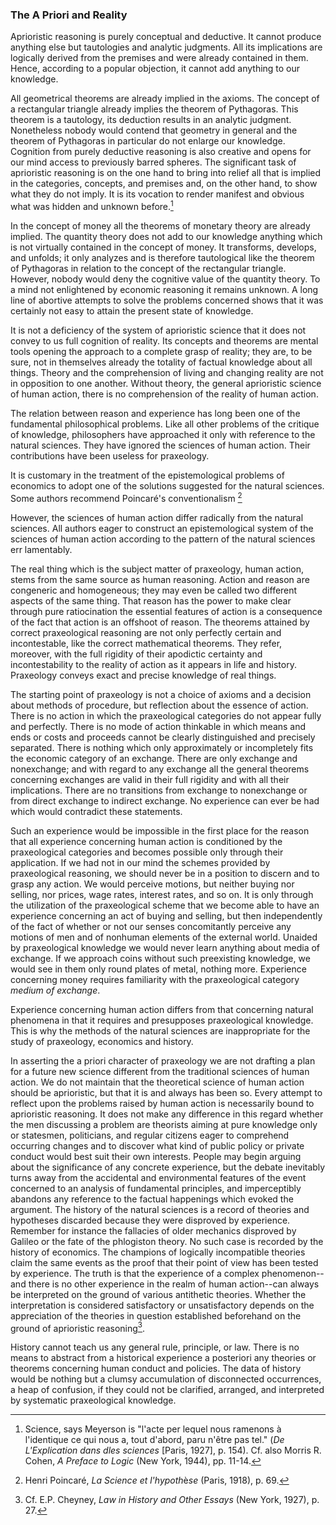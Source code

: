 ### The A Priori and Reality

Aprioristic reasoning is purely conceptual and deductive. It cannot produce anything else but tautologies and analytic judgments. All its implications are logically derived from the premises and were already contained in them. Hence, according to a popular objection, it cannot add anything to our knowledge.

All geometrical theorems are already implied in the axioms. The concept of a rectangular triangle already implies the theorem of Pythagoras. This theorem is a tautology, its deduction results in an analytic judgment. Nonetheless nobody would contend that geometry in general and the theorem of Pythagoras in particular do not enlarge our knowledge. Cognition from purely deductive reasoning is also creative and opens for our mind access to previously barred spheres. The significant task of aprioristic reasoning is on the one hand to bring into relief all that is implied in the categories, concepts, and premises and, on the other hand, to show what they do not imply. It is its vocation to render manifest and obvious what was hidden and unknown before.[^9]

In the concept of money all the theorems of monetary theory are already implied. The quantity theory does not add to our knowledge anything which is not virtually contained in the concept of money. It transforms, develops, and unfolds; it only analyzes and is therefore tautological like the theorem of Pythagoras in relation to the concept of the rectangular triangle. However, nobody would deny the cognitive value of the quantity theory. To a mind not enlightened by economic reasoning it remains unknown. A long line of abortive attempts to solve the problems concerned shows that it was certainly not easy to attain the present state of knowledge.

It is not a deficiency of the system of aprioristic science that it does not convey to us full cognition of reality. Its concepts and theorems are mental tools opening the approach to a complete grasp of reality; they are, to be sure, not in themselves already the totality of factual knowledge about all things. Theory and the comprehension of living and changing reality are not in opposition to one another. Without theory, the general aprioristic science of human action, there is no comprehension of the reality of human action.

The relation between reason and experience has long been one of the fundamental philosophical problems. Like all other problems of the critique of knowledge, philosophers have approached it only with reference to the natural sciences. They have ignored the sciences of human action. Their contributions have been useless for praxeology.

It is customary in the treatment of the epistemological problems of economics to adopt one of the solutions suggested for the natural sciences. Some authors recommend Poincaré's conventionalism [^10]

However, the sciences of human action differ radically from the natural sciences. All authors eager to construct an epistemological system of the sciences of human action according to the pattern of the natural sciences err lamentably.

The real thing which is the subject matter of praxeology, human action, stems from the same source as human reasoning. Action and reason are congeneric and homogeneous; they may even be called two different aspects of the same thing. That reason has the power to make clear through pure ratiocination the essential features of action is a consequence of the fact that action is an offshoot of reason. The theorems attained by correct praxeological reasoning are not only perfectly certain and incontestable, like the correct mathematical theorems. They refer, moreover, with the full rigidity of their apodictic certainty and incontestability to the reality of action as it appears in life and history. Praxeology conveys exact and precise knowledge of real things.

The starting point of praxeology is not a choice of axioms and a decision about methods of procedure, but reflection about the essence of action. There is no action in which the praxeological categories do not appear fully and perfectly. There is no mode of action thinkable in which means and ends or costs and proceeds cannot be clearly distinguished and precisely separated. There is nothing which only approximately or incompletely fits the economic category of an exchange. There are only exchange and nonexchange; and with regard to any exchange all the general theorems concerning exchanges are valid in their full rigidity and with all their implications. There are no transitions from exchange to nonexchange or from direct exchange to indirect exchange. No experience can ever be had which would contradict these statements.

Such an experience would be impossible in the first place for the reason that all experience concerning human action is conditioned by the praxeological categories and becomes possible only through their application. If we had not in our mind the schemes provided by praxeological reasoning, we should never be in a position to discern and to grasp any action. We would perceive motions, but neither buying nor selling, nor prices, wage rates, interest rates, and so on. It is only through the utilization of the praxeological scheme that we become able to have an experience concerning an act of buying and selling, but then independently of the fact of whether or not our senses concomitantly perceive any motions of men and of nonhuman elements of the external world. Unaided by praxeological knowledge we would never learn anything about media of exchange. If we approach coins without such preexisting knowledge, we would see in them only round plates of metal, nothing more. Experience concerning money requires familiarity with the praxeological category *medium of exchange*.

Experience concerning human action differs from that concerning natural phenomena in that it requires and presupposes praxeological knowledge. This is why the methods of the natural sciences are inappropriate for the study of praxeology, economics and history.

In asserting the a priori character of praxeology we are not drafting a plan for a future new science different from the traditional sciences of human action. We do not maintain that the theoretical science of human action should be aprioristic, but that it is and always has been so. Every attempt to reflect upon the problems raised by human action is necessarily bound to aprioristic reasoning. It does not make any difference in this regard whether the men discussing a problem are theorists aiming at pure knowledge only or statesmen, politicians, and regular citizens eager to comprehend occurring changes and to discover what kind of public policy or private conduct would best suit their own interests. People may begin arguing about the significance of any concrete experience, but the debate inevitably turns away from the accidental and environmental features of the event concerned to an analysis of fundamental principles, and imperceptibly abandons any reference to the factual happenings which evoked the argument. The history of the natural sciences is a record of theories and hypotheses discarded because they were disproved by experience. Remember for instance the fallacies of older mechanics disproved by Galileo or the fate of the phlogiston theory. No such case is recorded by the history of economics. The champions of logically incompatible theories claim the same events as the proof that their point of view has been tested by experience. The truth is that the experience of a complex phenomenon--and there is no other experience in the realm of human action--can always be interpreted on the ground of various antithetic theories. Whether the interpretation is considered satisfactory or unsatisfactory depends on the appreciation of the theories in question established beforehand on the ground of aprioristic reasoning[^13].

History cannot teach us any general rule, principle, or law. There is no means to abstract from a historical experience a posteriori any theories or theorems concerning human conduct and policies. The data of history would be nothing but a clumsy accumulation of disconnected occurrences, a heap of confusion, if they could not be clarified, arranged, and interpreted by systematic praxeological knowledge.

[^9]: Science, says Meyerson is "l'acte per lequel nous ramenons à l'identique ce qui nous a, tout d'abord, paru n'être pas tel." (*De L'Explication dans dles sciences* [Paris, 1927], p. 154). Cf. also Morris R. Cohen, *A Preface to Logic* (New York, 1944), pp. 11-14.

[^10]: Henri Poincaré, *La Science et* *l'hypoth*è*se* (Paris, 1918), p. 69.

[^11]: Felix Kaufmann, *Methodology of the Social Sciences* (London, 1944), pp. 46-47.

[^12]: Albert Eistein, *Geometrie und Erfahrung* (Berlin, 1923), p. 3.

[^13]: Cf. E.P. Cheyney, *Law in History and Other Essays* (New York, 1927), p. 27.
